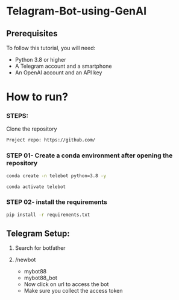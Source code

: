 # Telagram-Bot-using-GenAI


## Prerequisites

To follow this tutorial, you will need:

- Python 3.8 or higher
- A Telegram account and a smartphone
- An OpenAI account and an API key



# How to run?
### STEPS:

Clone the repository

```bash
Project repo: https://github.com/
```
### STEP 01- Create a conda environment after opening the repository

```bash
conda create -n telebot python=3.8 -y
```

```bash
conda activate telebot
```


### STEP 02- install the requirements
```bash
pip install -r requirements.txt
```
## Telegram Setup:

1. Search for botfather
2. /newbot
   - mybot88
   - mybot88_bot

   * Now click on url to access the bot
   * Make sure you collect the access token
